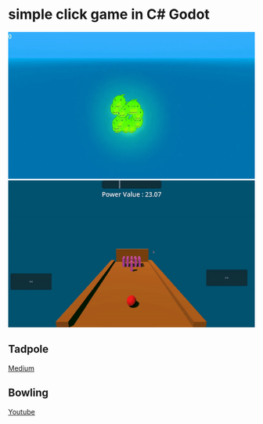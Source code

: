 # simple click game in C# Godot
<img src="https://github.com/abczezeze/ClickNaja/blob/main/ss/ClickNaja321.gif" height='300' weight ='100'>
<img src="https://github.com/abczezeze/ClickNaja/blob/main/ss/ss_GeometricBowlingGame.gif" height='300' weight ='100'>

## Tadpole
[Medium](https://medium.com/@archueyouler/%E0%B8%81%E0%B8%B2%E0%B8%A3%E0%B8%97%E0%B8%B3%E0%B9%80%E0%B8%81%E0%B8%A1%E0%B8%87%E0%B9%88%E0%B8%B2%E0%B8%A2%E0%B9%86-%E0%B9%81%E0%B8%84%E0%B9%88%E0%B8%84%E0%B8%A5%E0%B8%B4%E0%B8%81-godot4-x-c-3d-48b9810962b9)

## Bowling
[Youtube](https://youtu.be/dbIHNco21PQ)
